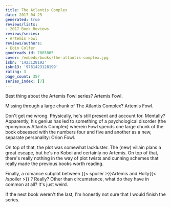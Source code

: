 ```yaml
---
title: The Atlantis Complex
date: 2017-04-25
generated: true
reviews/lists:
- 2017 Book Reviews
reviews/series:
- Artemis Fowl
reviews/authors:
- Eoin Colfer
goodreads_id: 7005865
cover: /embeds/books/the-atlantis-complex.jpg
isbn: '1423128192'
isbn13: '9781423128199'
rating: 3
page_count: 357
series_index: [7]
---
```

Best thing about the Artemis Fowl series? Artemis Fowl.  

Missing through a large chunk of The Atlantis Complex? Artemis Fowl.  

<!--more-->

Don't get me wrong. Physically, he's still present and account for. Mentally? Apparently, his genius has led to something of a psychological disorder (the eponymous Atlantis Complex) wherein Fowl spends one large chunk of the book obsessed with the numbers four and five and another as a new, separate personality: Orion Fowl.  

On top of that, the plot was somewhat lackluster. The (new) villain plans a great escape, but he's no Koboi and certainly no Artemis. On top of that, there's really nothing in the way of plot twists and cunning schemes that really made the previous books worth reading.  

Finally, a romance subplot between  {{< spoiler >}}Artemis and Holly{{< /spoiler >}}  ? Really? Other than circumstance, what do they have in common at all? It's just weird.  

If the next book weren't the last, I'm honestly not sure that I would finish the series.